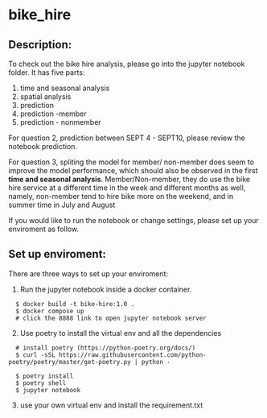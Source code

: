 # bike_hire

## Description: 
To check out the bike hire analysis, please go into the jupyter notebook folder. It has five parts: 
1. time and seasonal analysis
2. spatial analysis
3. prediction
4. prediction -member 
5. prediction - nonmember

For question 2, prediction between SEPT 4 - SEPT10, please review the notebook prediction. 


For question 3, spliting the model for member/ non-member does seem to improve the model performance, 
which should also be observed in the first **time and seasonal analysis**. Member/Non-member, they do 
use the bike hire service at a different time in the week and different months as well, namely, 
non-member tend to hire bike more on the weekend, and in summer time in July and August

If you would like to run the notebook or change settings, please set up your enviroment as follow. 

## Set up enviroment: 
There are three ways to set up your enviroment:
1. Run the jupyter notebook inside a docker container. 
```
  $ docker build -t bike-hire:1.0 .
  $ docker compose up
  # click the 8888 link to open jupyter notebook server
```
2. Use poetry to install the virtual env and all the dependencies
```
  # install poetry (https://python-poetry.org/docs/)
  $ curl -sSL https://raw.githubusercontent.com/python-poetry/poetry/master/get-poetry.py | python -
  
  $ poetry install
  $ poetry shell
  $ jupyter notebook
```
3. use your own virtual env and install the requirement.txt 
